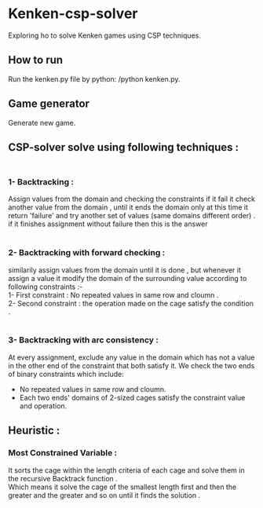 # Kenken-csp-solver
Exploring ho to solve Kenken games using CSP techniques.<br>

## How to run
Run the kenken.py file by python:
/python kenken.py.<br>

## Game generator
Generate new game.<br>

## CSP-solver solve using following techniques : <br> <br>
### 1- Backtracking : <br>
Assign values from the domain and checking the constraints if it fail it check another value from the domain , until it ends the domain  only at this time it return 'failure' and try another set of values (same domains different order) . <br>
if it finishes assignment without failure then this is the answer <br> <br>
### 2- Backtracking with forward checking  : <br>
similarily assign values from the domain until it is done , but whenever it assign a value it modify the domain of the surrounding value according to following constraints :- <br>
1- First constraint : No repeated values in same row and cloumn . <br>
2- Second constraint : the operation made on the cage satisfy the condition . <br> <br>

### 3- Backtracking with arc consistency  : <br>
At every assignment, exclude any value in the domain which has not a value in the other end of the constraint that both satisfy it.
We check the two ends of binary constraints which include:
- No repeated values in same row and cloumn.
- Each two ends' domains of 2-sized cages satisfy the constraint value and operation.

## Heuristic : <br>
### Most Constrained Variable : <br>
It sorts the cage within the length criteria of each cage and solve them in the recursive Backtrack function . <br>
Which means it solve the cage of the smallest length first and then the greater and the greater and so on until it finds the solution .
